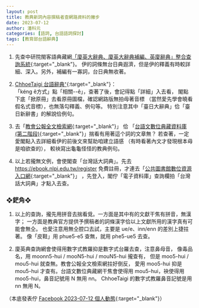 ```yaml
---
layout: post
title: 教典新詞內容撰稿者查網路資料的撇步
date: 2023-07-12
author: 潘科元
categories: [語詞, 台語語詞探討]
tags: [教育部台語辭典]
---
```


1. 先查中研院閩客語典藏網[「廈英大辭典、廈英大辭典補編、英廈辭典」整合查詢系統](https://l.facebook.com/l.php?u=https%3A%2F%2Fminhakka.ling.sinica.edu.tw%2Fbkg%2Fchong-su-tian.php%3Fgi_gian%3Dhoa%26fbclid%3DIwAR2bvAlnC8rXvpb3hcfKDJTqELm4kWU_fXOZF7nSl8O4GBDKzLvAyPtzWjE&h=AT0eEwPpNn_l1PaqqZPZtnJ6dEN4NabqoNAMIrdOtIdNryiYnEGzjJH_QkHI9I7NMm4uP8_EytVf8Z_sJs4WR1EkMb_OEKlsH6l0u1-IHaWLjmdDSs1gYcBhGwltlYglinimO69o-g&__tn__=-UK-R&c[0]=AT2wfGoy98MuGU2-vPk88IWq-zZw9_LbOJ3uvqlOg19SAX8z4kde_kRFiXydnfNU9waDqTJ0odfx7hkJes9e2y7Bejzjpy9wYnbucYSN4jRF6AJvK42Ba4C_9nnv8kGwGTQyi35PVpP_9oPKM7pNUyPbR0huAHetJ-ycGdj3qXKZIi7Fo52N){:target="_blank"}。
伊的詞條無台日典遐濟，但是伊的釋義有時較詳細、深入。另外，補編有一寡詞，台日典無收著。

2. [ChhoeTaigi 台語辭典⁺](https://chhoe.taigi.info/){:target="_blank"}：  
「kéng ê方式」點「相關--ê」，查著了後，會記得點「詳細」入去看，
閣點下底「掀原冊」去看原冊圖檔，確認網路版無拍毋著音標
（當然愛先學會曉看假名式音標），也無落勾釋義、例句等。
特別注意其中「臺日大辭典」佮「臺日新辭書」的解說佮例句。

3. 去「[教會公報全文檢索網](https://l.facebook.com/l.php?u=https%3A%2F%2Fminhakka.ling.sinica.edu.tw%2Fbkg%2Fchoan-bun-kiam-sek.php%3Fgi_gian%3Dhoa%26fbclid%3DIwAR1zAiO0mbVk2WDECC629RBQ4SggmslPYEA8tUmGsR0MeOEwat1HqHW5S6c&h=AT1zLzFbxl1_BgrbjFK8Id6P6VHsWZ-TDoOspWMDlFxVNvLSDs2tiASl187USi_uEN8GSzPwq5yzCYRjmUjFtzSDjuIk0c-qkRh1-enO-ys6So8a-oltosWnnUeV2WjKLbSoP9iOpg&__tn__=-UK-R&c[0]=AT2wfGoy98MuGU2-vPk88IWq-zZw9_LbOJ3uvqlOg19SAX8z4kde_kRFiXydnfNU9waDqTJ0odfx7hkJes9e2y7Bejzjpy9wYnbucYSN4jRF6AJvK42Ba4C_9nnv8kGwGTQyi35PVpP_9oPKM7pNUyPbR0huAHetJ-ycGdj3qXKZIi7Fo52N){:target="_blank"}」
佮
「[台語文數位典藏資料庫(第二階段)](http://ip194097.ntcu.edu.tw/nmtl/dadwt/pbk.asp){:target="_blank"}」揣看有用著這个詞的文章無？
若查著，一定愛閣點入去詳細看伊的前後文來幫助咱建立語感
（有時看著內文才發現根本毋是咱欲查的），
較袂寫出龜龜怪怪的教典例句。

4. 以上若攏無文例，會使閣查「台灣話大詞典」。先去 https://ebook.nlpi.edu.tw/register
免費註冊，才連去「[公共圖書館數位資源入口網](https://ers.nlpi.edu.tw/){:target="_blank"}」
，先登入，閣佇「電子資料庫」查詢欄拍「台灣話大詞典」才點入去查。

### ❖鋩角❖

1. 以上的查詢，攏先用拼音去揣看覓。一方面是其中有的文獻干焦有拼音，無漢字；
一方面是教典官方提供予撰稿者的詞條漢字佮以上文獻所用的漢字真有可能會無仝。
也愛注意用無仝腔口去試，主要是 ue/e、inn/enn 的差別上捷拄著。
像「皮鞋」用 phue5-e5 查無，就用 phe5-ue5 去查。

2. 廈英典查詢網會使得用數字式教羅抑是數字式台羅去查，注意鼻母音，
像毒品名，用 moonn5-hui / mooN5-hui / mouN5-hui 攏查有，
但是 moo5-hui / mou5-hui 就查無。教會公報全文檢索網拄好倒反，
愛用 moo5-hui 抑是 mou5-hui 才查有。台語文數位典藏網干焦會使得用
mou5-hui，袂使得用 moo5-hui，鼻音記號用 N 無用 nn。
ChhoeTaigi 的數字式教羅鼻音記號是用 nn 無用 N。

（本底發表佇 [Facebook 2023-07-12 個人動態](https://www.facebook.com/khoguan/posts/pfbid02kz1BM8NbifeePZZ7XVU2L14RmBmS2yeyddpgnJN4xuTqiziWuLtTw5jXU6iZxnGxl){:target="_blank"}）
